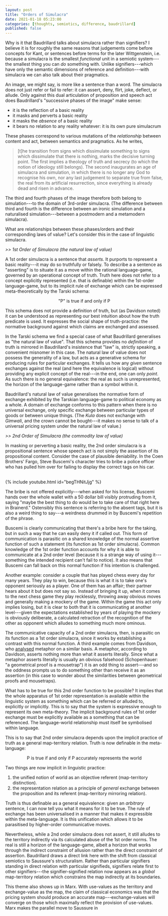 ```yaml
---
layout: post
title: "Orders of Simulacra"
date: 2021-01-18 05:23:00
categories: [thoughts, semiotics, difference, baudrillard]
published: false
---
```


Why is it that Baudrillard talks about simulacra rather than signifiers? I believe it is for roughly the same reasons that judgements come before concepts for Kant, or sentences before terms for the later Wittgenstein, i.e. because a simulacra is the smallest _functional_ unit in a semiotic system---the smallest thing you can _do_ something with. Unlike signifiers---which have only the semantic dimensions of reference and definition---with simulacra we can also talk about their pragmatics.

An image, we might say, is more like a sentence than a word. The simulacra does not just refer or fail to refer: it can assert, deny, flirt, joke, deflect, or allude. Only against this dual articulation of proposition and speech act does Baudrillard's "successive phases of the image" make sense:

- it is the reflection of a basic reality
- it masks and perverts a basic reality
- it masks the _absence_ of a basic reality
- it bears no relation to any reality whatever: it is its own pure simulacrum

These phases correspond to various mutations of the _relationship_ between content and act, between semantics and pragmatics. As he writes,

> [t]he transition from signs which dissimulate something to signs which dissimulate that there is nothing, marks the decisive turning point. The first implies a theology of truth and secrecy (to which the notion of ideology still belongs). The second inaugurates an age of simulacra and simulation, in which there is no longer any God to recognise his own, nor any last judgement to separate true from false, the real from its artificial resurrection, since everything is already dead and risen in advance.

The third and fourth phases of the image therefore both belong to simulation---to the domain of 3rd-order simulacra. (The difference between third and fourth is the difference between an ironic simulation and a naturalised simulation---between a postmodern and a metamodern simulacra).

What are relationships between these phases/orders and their corresponding laws of value? Let's consider this in the case of linguistic simulacra.
<br />

_>> 1st Order of Simulacra (the natural law of value)_

A 1st order simulacra is a sentence that _asserts_. It purports to represent a basic reality---it may do so truthfully or falsely. To describe a a sentence as "asserting" is to situate it as a move within the rational language-game, governed by an operational concept of truth. Truth here does not refer to a concept explicitly represented (i.e. that is definable) within the 1st-order language-game, but to its implicit rule of exchange which can be expressed meta-theoretically by the Tarski schema:

<p align="center">"P" is true if and only if P</p>

This schema does not provide a definition of truth, but (as Davidson noted) it can be understood as representing our best intuition about how the truth predicate is used. It expresses the social shape of truth-practice: the normative background against which claims are exchanged and assessed.

In the Tarski schema we find a special case of what Baudrillard generalises as "the natural law of value". That this schema provides no _definition_ of truth is mirrored in Baudrillard's insistence that "law" is, strictly speaking, a convenient misnomer in this case. The natural law of value does not possess the generality of a law, but acts as a generative schema for producing rules for particular exchanges. It tells us how any _given_ sentence exchanges against the real (and here the equivalence is logical) without providing any explicit concept of the real---in the end, one can only _point_. As such there is no general equivalence: the real as such is unrepresented, the horizon of the language-game rather than a symbol within it.

Baudrillard's natural law of value generalises the normative form of exchange exhibited by the Tarskian language-game to political economy as a whole. A domain of exchange conforms to this pattern when there is no universal exchange, only specific exchange between particular types of goods or between unique things. (The _Kula_ does not exchange with _Gimwali_, and the crown cannot be bought---it makes no sense to talk of a universal pricing system under the natural law of value.)
<br />

_>> 2nd Order of Simulacra (the commodity law of value)_

In masking or perverting a basic reality, the 2nd order simulacra is a propositional sentence whose speech act is not simply the assertion of its propositional content. Consider the case of plausible deniability. In the Coen Brothers' Fargo, Steve Buscemi's character tries to bribe a police officer who has pulled him over for failing to display the correct tags on his car.

<br />
{% include youtube.html id="begTHNitJjg" %}
<br />

The bribe is not offered explicitly---when asked for his license, Buscemi hands over the whole wallet with a 50 dollar bill visibly protruding from it, saying "maybe the best thing to do would be to take care of that right here in Brainerd." Ostensibly this sentence is referring to the absent tags, but it is also a weird thing to say---a weirdness drummed in by Buscemi's repetition of the phrase.

Buscemi is clearly communicating that there's a bribe here for the taking, but in such a way that he can easily deny it if called out. This form of communication is parasitic on a shared knowledge of the normal assertive function of such a statement (its function as 1st order simulacra). Common knowledge of the 1st order function accounts for why it is able to communicate at a 2nd order level (because it is a strange way of using it---something the intended recipient can't fail to notice). It also means that Buscemi can fall back on this normal function if his intention is challenged.

Another example: consider a couple that has played chess every day for many years. They play to win, because this is what it is to take one's opponent seriously as a player. One of them has an affair; their partner hears about it but does not say so. Instead of bringing it up, when it comes to the next chess game they play recklessly, throwing away obvious moves and generally making a mockery of the game. Within the game this act only implies losing, but it is clear to both that it is communicating at another level---given the expectations established by years of playing the mockery is obviously deliberate, a calculated retraction of the recognition of the other as opponent which alludes to something much more ominous.

The communicative capacity of a 2nd order simulacra, then, is parasitic on its function as a 1st order simulacra, since it works by establishing a contrast with this normal function. A third example comes from Davidson, who [analysed]({{site.baseurl}}/assets/pdf/davidson-metaphor.pdf) metaphor on a similar basis. A metaphor, according to Davidson, asserts nothing more than what it asserts literally. Since what a metaphor asserts literally is usually an obvious falsehood (Schopenhauer: "a geometrical proof is a mousetrap") it is an odd thing to assert---and so the oddness prompts us to do something other than receive it as an assertion (in this case to wonder about the similarities between geometrical proofs and mousetraps).

What has to be true for this 2nd order function to be possible? It implies that the whole apparatus of 1st order representation is available within the linguistic system as something which can be referred or alluded to, explicitly or implicitly. This is to say that the system is expressive enough to represent its own meta-theory. The implicit background rules of 1st order exchange must be explicitly available as a something that can be referenced. The language-world relationship must itself be symbolised within language.

This is to say that 2nd order simulacra depends upon the implicit practice of truth as a general map-territory relation. Truth is now definable in the meta-language:

<p align="center">P is true if and only if P accurately represents the world</p>

Two things are now implicit in linguistic practice:

1. the unified notion of world as an objective referent (map-territory distinction).
2. the representation relation as a principle of _general_ exchange between the proposition and its referent (map-territory mirroring relation).

Truth is thus definable as a general equivalence: given an _arbitrary_ sentence, I can now tell you what it means for it to be true. The rule of exchange has been universalised in a manner that makes it expressible within the meta-language. It is this unification which allows it to be parasitised by higher-order communicative moves.

Nevertheless, while a 2nd order simulacra does not assert, it still alludes to the territory indirectly via its calculated abuse of the 1st order norms. The real is still a horizon of the language-game, albeit a horizon that works through the indirect constraint of allusion rather than the direct constraint of assertion. Baudrillard draws a direct link here with the shift from classical semiotics to Saussure's structuralism. Rather than particular signifiers standing in direct relation with particular signifieds, signifiers relate first to other signifiers---the signifier-signified relation now appears as a _global_ map-territory relation which constrains the map indirectly at its boundaries.

This theme also shows up in Marx. With use-values as the territory and exchange-value as the map, the claim of classical economics was that the pricing system should produce an accurate map---exchange-values will converge on those which maximally reflect the provision of use-values. Marx makes the parallel move to Saussure in
